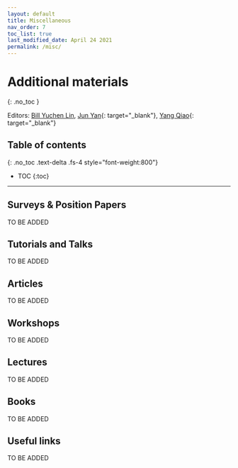```yaml
---
layout: default
title: Miscellaneous
nav_order: 7
toc_list: true
last_modified_date: April 24 2021
permalink: /misc/
---
```

# Additional materials
{: .no_toc }

Editors: [Bill Yuchen Lin](https://yuchenlin.xyz/), [Jun Yan](https://junyann.github.io/){: target="_blank"}, [Yang Qiao](https://www.linkedin.com/in/xiaoyang-qiao/){: target="_blank"}

## Table of contents
{: .no_toc .text-delta .fs-4 style="font-weight:800"}

- TOC
{:toc}

---

## Surveys & Position Papers
TO BE ADDED

## Tutorials and Talks 
TO BE ADDED


## Articles
TO BE ADDED

## Workshops
TO BE ADDED

## Lectures 
TO BE ADDED

## Books 
TO BE ADDED

## Useful links
TO BE ADDED